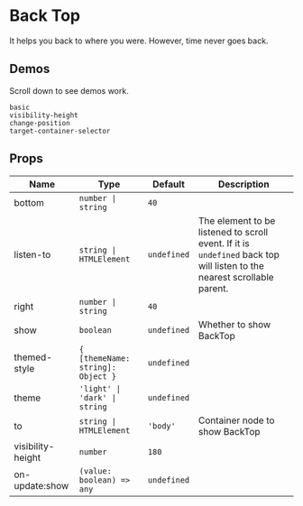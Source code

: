 # Back Top

<!--single-column-->

It helps you back to where you were. However, time never goes back.

## Demos

Scroll down to see demos work.

```demo
basic
visibility-height
change-position
target-container-selector
```

## Props

| Name | Type | Default | Description |
| --- | --- | --- | --- |
| bottom | `number \| string` | `40` |  |
| listen-to | `string \| HTMLElement` | `undefined` | The element to be listened to scroll event. If it is `undefined` back top will listen to the nearest scrollable parent. |
| right | `number \| string` | `40` |  |
| show | `boolean` | `undefined` | Whether to show BackTop |
| themed-style | `{ [themeName: string]: Object }` | `undefined` |  |
| theme | `'light' \| 'dark' \| string` | `undefined` |  |
| to | `string \| HTMLElement` | `'body'` | Container node to show BackTop |
| visibility-height | `number` | `180` |  |
| on-update:show | `(value: boolean) => any` | `undefined` |  |
